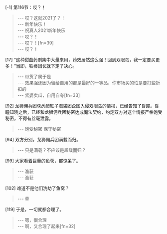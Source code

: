
[-1] 第116节：哎？！
>--- 哎？这就2021了？！<br>
>--- 新年快乐！<br>
>--- 祝真人2021新年快乐<br>
>--- 哎？！<br>
>--- 哎？！[fn=39]<br>
>--- 哎？！<br>

[17] “这种甜血药剂集中大量来用，药效居然这么强！回到双眼岛，我一定要买更多！”当即，铁棒团长就下定了决心。
>--- 带货了属于是<br>
>--- 效果强还因为留给自用的都是最好的一等品，你市场买的怕是要打些折扣的<br>
>--- 紫婆卖瓜，自用自夸[fn=33]<br>

[92] 龙狮佣兵团获悉醋缸子海盗团企图入侵双眼岛的情报，已经告知了昏瞳。昏瞳知晓之后，已经和龙狮佣兵团秘密达成魔法契约，约定双方对这个情报严格饱受秘密，不得有丝毫泄露。
>--- 饱受秘密 保守秘密<br>

[94] 双方分别，龙狮佣兵团满载而归。
>--- 只是满载？不应该是超载而归？<br>

[99] 大家看着巨量的鱼获，都惊呆了。
>--- 渔获<br>
>--- 渔获<br>

[102] 难道不是他们洗劫了鱼窝？
>--- 草<br>

[119] 于是，一切就都合理了。
>--- 嗯，很合理<br>
>--- 啊，又合理了起来[fn=32]<br>

